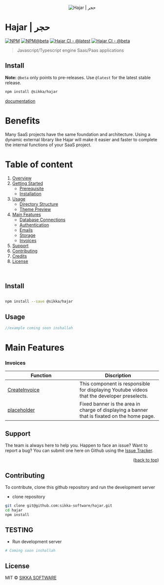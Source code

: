 <p align="center">
  <img src="https://xakher-images.s3.ap-southeast-1.amazonaws.com/hajar-logo.png" alt="Hajar | حجر" />
</p>

# Hajar | حجر

[![NPM](https://img.shields.io/npm/v/@sikka/hajar.svg?style=flat&colorA=000000&colorB=1082c3)](https://www.npmjs.com/package/@sikka/hajar)
[![NPM@beta](https://img.shields.io/npm/v/@sikka/hajar/beta.svg?style=flat&colorA=000000&colorB=ea7637)](https://www.npmjs.com/package/@sikka/hajar)
[![Hajar CI - @latest](https://github.com/sikka-software/Hajar/actions/workflows/hajar-main.yml/badge.svg)](https://github.com/sikka-software/Hawa/actions/workflows/hajar-main.yml)
[![Hajar CI - @beta](https://github.com/sikka-software/Hajar/actions/workflows/hajar-beta.yml/badge.svg)](https://github.com/sikka-software/Hajar/actions/workflows/hajar-beta.yml)

> Javascript/Typescript engine Saas/Paas applications

## Install

**Note:** `@beta` only points to pre-releases.
Use `@latest` for the latest stable release.

```bash
npm install @sikka/hajar
```

[documentation](https://zakher.gitbook.io/hajar/)

# Benefits

Many SaaS projects have the same foundation and architecture. Using a dynamic external library like Hajar will make it easier and faster to complete the internal functions of your SaaS project.

# Table of content

<!-- TABLE OF CONTENTS -->

<ol>
<li><a  href="#overview">Overview</a></li>
<li><a  href="#getting-started">Getting Started</a>
<ul>
<li><a  href="#prerequisite">Prerequisite</a></li>
<li><a  href="#install">Installation</a></li>
</ul>
</li>
<li>
<a  href="#usage">Usage</a>
<ul>
<li><a  href="#directory-structure">Directory Structure</a></li>
<li><a  href="#theme-preview">Theme Preview</a></li>
</ul>
</li>
<li>
<a  href="#main-features">Main Features</a>
<ul>
<li><a  href="#theme-features">Database Connections</a></li>
<li><a  href="#theme-components">Authentication</a></li>
<li><a  href="#theme-components">Emails</a></li>
<li><a  href="#theme-components">Storage</a></li>
<li><a  href="#theme-components">Invoices</a></li>
</ul>
</li>
<li><a  href="#support">Support</a></li>
<li><a  href="#contributing">Contributing</a></li>
<li><a  href="#credits">Credits</a></li>
<li><a  href="#license">License</a></li>
</ol>

<br>

## Install

```bash

npm install --save @sikka/hajar

```

## Usage

```jsx
//example coming soon inshallah
```

# Main Features

### Invoices

| <div style="width:220px">Function</div> | Discription                                                                                 |
| --------------------------------------- | ------------------------------------------------------------------------------------------- |
| [CreateInvoice]()                       | This component is responsible for displaying Youtube videos that the developer preselects.  |
| [placeholder]()                         | Fixed banner is the area in charge of displaying a banner that is fixated on the home page. |

<!--
This will be used to create an invoice with ready a ready template.

Arguments:

```
backend_url: ""
invoice_id: ""
invoice_lang: ""
invoice_company: {
  logo: "URL TO LOGO"
  name: "Sikka Software Est",
  address: "Ash Shati Ash Sharqi, Dammam. Eastern Region, Saudi Arabia",
  phone: "",
  email: "contact@qawaim.app"
}
invoice_customer:{
  full_name: "",
  full_address: "", //address_line_1 + " " + address_line_2 + " " + city + " " + zip_code + " " + state + "," + country
  email: ""
}
products: [
  {
    product_name: "PRODUCT NAME",
    product_price: 00.00
  }
]
invoice_date: "01/11/2020"
invoice_currency: "SAR"
return: "base64" // default: create file in the root app in folder invoice and return boolean true or false
``` -->
<!--
### SendEmail()

Send an email to the user for billing, verification, password reset, or other reasons

Arguments:

template: \["verification", "password-reset", "billing"\]

### CreateModel()

```plain
CreateModel({
name: 'Menu',
public: false,

})
```

To create a graphql model type that will work with MongoDB

### CreateSchema()

To create the final schema of the graphql

### CreateUser()

Quickly create a user in Firebase

### \[BETA\] CreateUserWallet()

Quickly setup the user wallet system

### SetupEmail()

Quickly setup the nodemailer transporter email

### SetupMongoDB()

Quickly setup the mongoDB

arguments:

username: The MongoDB username

password: The mongoDB user password

URL: the url to connect to the database

### SetupFirebase()

```plain
SetupFirebase({
appId: 23912093812098

})
```

Quickly setup Firebase project

arguments

### SetupPayment() -->

## Support

The team is always here to help you. Happen to face an issue? Want to report a bug? You can submit one here on Github using the [Issue Tracker](https://github.com/sikka-software/hajar/issues/new).

<p align="right">(<a href="#top">back to top</a>)</p>

## Contributing

To contribute, clone this github repository and run the development server

- clone repository

```bash
git clone git@github.com:sikka-software/hajar.git
cd hajar
npm install
```

## TESTING

- Run development server

```bash
# Coming soon inshallah
```

## License

<!-- https://github.com/react-component/drawer  -->

MIT © [SIKKA SOFTWARE](https://sikka.sa)
